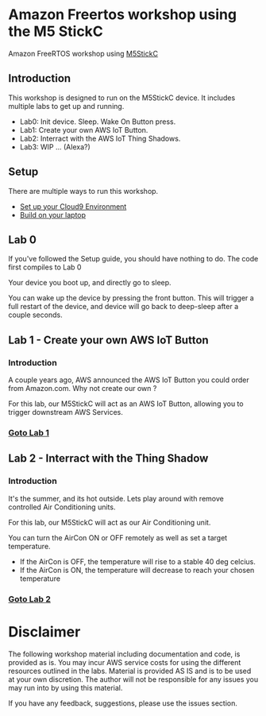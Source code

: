 # Amazon Freertos workshop using the M5 StickC

Amazon FreeRTOS workshop using [M5StickC](https://docs.m5stack.com/#/en/core/m5stickc)


## Introduction

This workshop is designed to run on the M5StickC device. It includes multiple labs to get up and running.

- Lab0: Init device. Sleep. Wake On Button press.
- Lab1: Create your own AWS IoT Button.
- Lab2: Interract with the AWS IoT Thing Shadows.
- Lab3: WIP ... (Alexa?)

## Setup

There are multiple ways to run this workshop.

- [Set up your Cloud9 Environment](./docs/cloud9.md)
- [Build on your laptop](./docs/laptopbuild.md)


## Lab 0

If you've followed the Setup guide, you should have nothing to do. The code first compiles to Lab 0

Your device you boot up, and directly go to sleep.

You can wake up the device by pressing the front button. This will trigger a full restart of the device, and device will go back to deep-sleep after a couple seconds.

## Lab 1 - Create your own AWS IoT Button

### Introduction
A couple years ago, AWS announced the AWS IoT Button you could order from Amazon.com. Why not create our own ?

For this lab, our M5StickC will act as an AWS IoT Button, allowing you to trigger downstream AWS Services.

### [Goto Lab 1](./docs/lab1.md)

## Lab 2 - Interract with the Thing Shadow

### Introduction
It's the summer, and its hot outside. Lets play around with remove controlled Air Conditioning units.

For this lab, our M5StickC will act as our Air Conditioning unit.

You can turn the AirCon ON or OFF remotely as well as set a target temperature.

* If the AirCon is OFF, the temperature will rise to a stable 40 deg celcius.
* If the AirCon is ON, the temperature will decrease to reach your chosen temperature

### [Goto Lab 2](./docs/lab2.md)


# Disclaimer
The following workshop material including documentation and code, is provided as is. You may incur AWS service costs for using the different resources outlined in the labs. Material is provided AS IS and is to be used at your own discretion. The author will not be responsible for any issues you may run into by using this material. 

If you have any feedback, suggestions, please use the issues section.